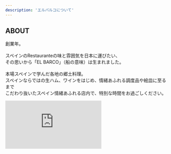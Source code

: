 ```yaml
---
description: 'エルバルコについて'
---
```

  <div class="mv__about mv__content">
    <h2 class="mv__content--heading">ABOUT</h2>
  </div>
  <p class="about__txt">創業<span id="year"></span>年。<br><br>
  スペインのRestauranteの味と雰囲気を日本に運びたい、<br class="pc_only">
  その思いから「EL BARCO」（船の意味）は生まれました。<br><br>
  本場スペインで学んだ各地の郷土料理。<br>
  スペインならではの生ハム、ワインをはじめ、情緒あふれる調度品や絵皿に至るまで<br class="pc_only">
  こだわり抜いたスペイン情緒あふれる店内で、特別な時間をお過ごしください。<br>
  </p>

  <div class="about__movie">
    <iframe src="https://www.youtube.com/embed/3GIfxLkFmOA" frameborder="0" allow="accelerometer; autoplay; encrypted-media; gyroscope; picture-in-picture" allowfullscreen></iframe>
  </div>